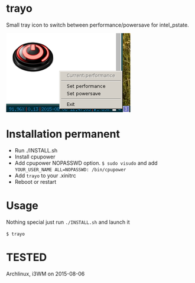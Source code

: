 # trayo
Small tray icon to switch between performance/powersave for intel_pstate.

![alt tag](https://raw.githubusercontent.com/kursion/trayo/master/screenshot.png)

# Installation permanent
* Run ./INSTALL.sh
* Install cpupower
* Add cpupower NOPASSWD option.
  `$ sudo visudo` and add
  `YOUR_USER_NAME ALL=NOPASSWD: /bin/cpupower`
* Add `trayo` to your .xinitrc
* Reboot or restart

# Usage
Nothing special just run `./INSTALL.sh` and launch it

`$ trayo`

# TESTED
Archlinux, i3WM on 2015-08-06
